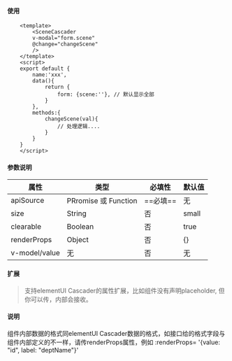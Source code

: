 <!--
 * @Author: tangrenjie
 * @Date: 2020-08-31 17:59:13
 * @LastEditors: tangrenjie
 * @LastEditTime: 2020-09-03 14:10:09
 * @Descripttion: 
-->


#### 使用

```
    <template>
        <SceneCascader 
        v-modal="form.scene" 
        @change="changeScene"
        />
    </template>
    <script>
    export default {
        name:'xxx',
        data(){
            return {
                form: {scene:''}, // 默认显示全部
            }
        },
        methods:{
            changeScene(val){
                // 处理逻辑....
            }
        }
    }
    </script>
```

#### 参数说明


属性 | 类型 | 必填性 | 默认值
---|---|--- |---
apiSource | PRromise 或 Function | ==必填== | 无
size | String | 否 | small
clearable | Boolean | 否 | true
renderProps | Object | 否 | {}
v-model/value | 无 | 否 | 无


#### 扩展

> 支持elementUI Cascader的属性扩展，比如组件没有声明placeholder, 但你可以传，内部会接收。

#### 说明

组件内部数据的格式同elementUI Cascader数据的格式，如接口给的格式字段与组件内部定义的不一样，请传renderProps属性，例如 :renderProps= '{value: "id", label: "deptName"}'